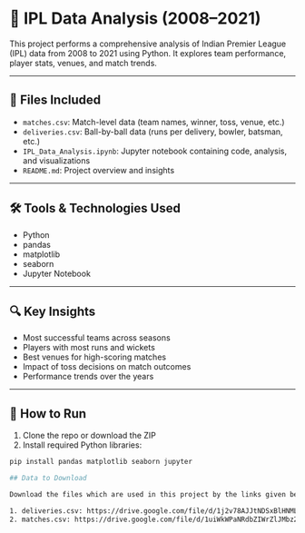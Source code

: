 # 🏏 IPL Data Analysis (2008–2021)

This project performs a comprehensive analysis of Indian Premier League (IPL) data from 2008 to 2021 using Python. It explores team performance, player stats, venues, and match trends.

---

## 📁 Files Included

- `matches.csv`: Match-level data (team names, winner, toss, venue, etc.)
- `deliveries.csv`: Ball-by-ball data (runs per delivery, bowler, batsman, etc.)
- `IPL_Data_Analysis.ipynb`: Jupyter notebook containing code, analysis, and visualizations
- `README.md`: Project overview and insights

---

## 🛠 Tools & Technologies Used

- Python
- pandas
- matplotlib
- seaborn
- Jupyter Notebook

---

## 🔍 Key Insights

- Most successful teams across seasons
- Players with most runs and wickets
- Best venues for high-scoring matches
- Impact of toss decisions on match outcomes
- Performance trends over the years

---

## 🚀 How to Run

1. Clone the repo or download the ZIP
2. Install required Python libraries:
```bash
pip install pandas matplotlib seaborn jupyter

## Data to Download

Download the files which are used in this project by the links given below:

1. deliveries.csv: https://drive.google.com/file/d/1j2v78AJJtNDSxBlHNMLCAAJRXiLv8ygK/view?usp=drive_link
2. matches.csv: https://drive.google.com/file/d/1uiWkWPaNRdbZIWrZlJMbz2ywFPbli1Ru/view?usp=drive_link
